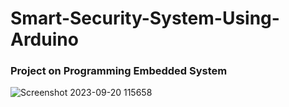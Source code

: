 # Smart-Security-System-Using-Arduino
### Project on Programming Embedded System
![Screenshot 2023-09-20 115658](https://github.com/meetshaks/Smart-Security-System-Using-Arduino/assets/98010607/35f37108-4b84-47ec-898b-d648123d9f38)
